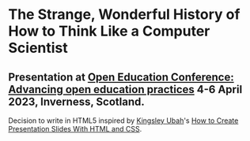 # The Strange, Wonderful History of How to Think Like a Computer Scientist

## Presentation at [Open Education Conference: Advancing open education practices](https://altc.alt.ac.uk/oer23/) 4-6 April 2023, Inverness, Scotland.

Decision to write in HTML5 inspired by
[Kingsley Ubah](https://tutsplus.com/authors/kingsley-ubah)'s
[How to Create Presentation Slides With HTML and CSS](https://code.tutsplus.com/tutorials/how-to-create-presentation-slides-with-html-and-css--net-19870).
